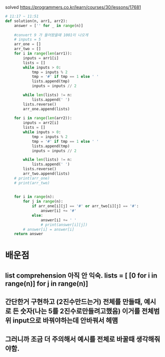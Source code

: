 solved
https://programmers.co.kr/learn/courses/30/lessons/17681

```python
# 11:17 ~ 11:51
def solution(n, arr1, arr2):
    answer = ['' for _ in range(n)]
    
    #convert 9 가 들어왔을때 1001이 나오게
    # inputs = 5
    arr_one = []
    arr_two = []
    for i in range(len(arr1)):
        inputs = arr1[i]
        lists = []
        while inputs > 0:
            tmp = inputs % 2
            tmp = '#' if tmp == 1 else ' '
            lists.append(tmp)
            inputs = inputs // 2

        while len(lists) != n:
            lists.append(' ')
        lists.reverse()
        arr_one.append(lists)
    
    for i in range(len(arr2)):
        inputs = arr2[i]
        lists = []
        while inputs > 0:
            tmp = inputs % 2
            tmp = '#' if tmp == 1 else ' '
            lists.append(tmp)
            inputs = inputs // 2

        while len(lists) != n:
            lists.append(' ')
        lists.reverse()
        arr_two.append(lists)
    # print(arr_one)
    # print(arr_two)
    
    
    for i in range(n):
        for j in range(n):
            if arr_one[i][j] == '#' or arr_two[i][j] == '#':
                answer[i] += '#'
            else:
                answer[i] += ' '
                # print(answer[i][j])
        # answer[i] = answer[i]
    return answer
```

# 배운점
## list comprehension 아직 안 익숙. lists = [ [0 for i in range(n)] for j in range(n)]
## 간단한거 구현하고 (2진수만드는거) 전체를 만들때, 예시로 든 숫자(나는 5를 2진수로만들려고했음) 이거를 전체범위 input으로 바꿔야하는데 안바꿔서 헤맴
## 그러니까 조금 더 주의해서 예시를 전체로 바꿀때 생각해줘야함.
